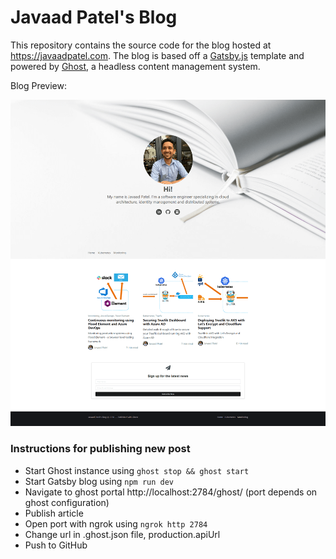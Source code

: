 # Javaad Patel's Blog

This repository contains the source code for the blog hosted at https://javaadpatel.com. The blog is based off a [Gatsby.js](https://www.gatsbyjs.org/) template and powered by [Ghost](https://ghost.org/), a headless content management system.

Blog Preview:

![Javaad Patel's Blog Preview](./resources/javaad-patel-blog.png)

### Instructions for publishing new post

-   Start Ghost instance using `ghost stop && ghost start`
-   Start Gatsby blog using `npm run dev`
-   Navigate to ghost portal http://localhost:2784/ghost/ (port depends on ghost configuration)
-   Publish article
-   Open port with ngrok using `ngrok http 2784`
-   Change url in .ghost.json file, production.apiUrl
-   Push to GitHub
